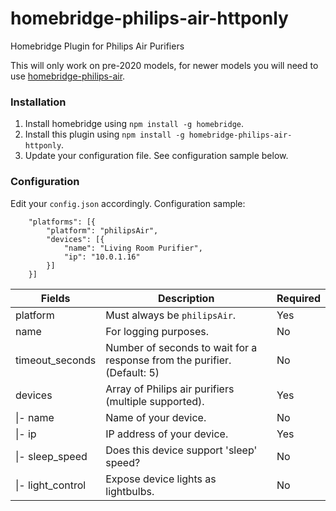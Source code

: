 # homebridge-philips-air-httponly
Homebridge Plugin for Philips Air Purifiers

This will only work on pre-2020 models, for newer models you will need to use [homebridge-philips-air](https://github.com/Sunoo/homebridge-philips-air).

### Installation
1. Install homebridge using `npm install -g homebridge`.
2. Install this plugin using `npm install -g homebridge-philips-air-httponly`.
3. Update your configuration file. See configuration sample below.

### Configuration
Edit your `config.json` accordingly. Configuration sample:
```
    "platforms": [{
        "platform": "philipsAir",
        "devices": [{
            "name": "Living Room Purifier",
            "ip": "10.0.1.16"
        }]
    }]
```

| Fields             | Description                                                                  | Required |
|--------------------|------------------------------------------------------------------------------|----------|
| platform           | Must always be `philipsAir`.                                                 | Yes      |
| name               | For logging purposes.                                                        | No       |
| timeout_seconds    | Number of seconds to wait for a response from the purifier. (Default: 5)     | No       |
| devices            | Array of Philips air purifiers (multiple supported).                         | Yes      |
| \|- name           | Name of your device.                                                         | No       |
| \|- ip             | IP address of your device.                                                   | Yes      |
| \|- sleep\_speed   | Does this device support 'sleep' speed?                                      | No       |
| \|- light\_control | Expose device lights as lightbulbs.                                          | No       |
